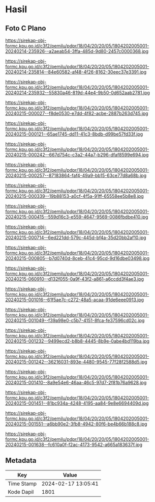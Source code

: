 # Hasil

## Foto C Plano

https://sirekap-obj-formc.kpu.go.id/c3f2/pemilu/pdpr/18/04/20/20/05/1804202005001-20240214-235926--a2aeab54-3ffa-485d-9d80-2457c0000368.jpg

https://sirekap-obj-formc.kpu.go.id/c3f2/pemilu/pdpr/18/04/20/20/05/1804202005001-20240214-235814--84e60582-af48-4f26-8162-30eec37e3391.jpg

https://sirekap-obj-formc.kpu.go.id/c3f2/pemilu/pdpr/18/04/20/20/05/1804202005001-20240214-235932--55830a46-819d-44e4-9b50-0d652aab2781.jpg

https://sirekap-obj-formc.kpu.go.id/c3f2/pemilu/pdpr/18/04/20/20/05/1804202005001-20240215-000027--f8de0530-e7dd-4f82-acbe-2887b263d745.jpg

https://sirekap-obj-formc.kpu.go.id/c3f2/pemilu/pdpr/18/04/20/20/05/1804202005001-20240215-000121--65ae1745-dd11-41c3-8bdb-d99be57fd33f.jpg

https://sirekap-obj-formc.kpu.go.id/c3f2/pemilu/pdpr/18/04/20/20/05/1804202005001-20240215-000242--667d754c-c3a2-44a7-b296-dfaf8599e694.jpg

https://sirekap-obj-formc.kpu.go.id/c3f2/pemilu/pdpr/18/04/20/20/05/1804202005001-20240215-000257--87183864-faf4-49a9-bb15-63ce77d8a68b.jpg

https://sirekap-obj-formc.kpu.go.id/c3f2/pemilu/pdpr/18/04/20/20/05/1804202005001-20240215-000339--19b88153-a0cf-4f5a-91ff-65558ee5b8e8.jpg

https://sirekap-obj-formc.kpu.go.id/c3f2/pemilu/pdpr/18/04/20/20/05/1804202005001-20240215-000415--559d16c3-e559-4647-9569-0086fbdbe410.jpg

https://sirekap-obj-formc.kpu.go.id/c3f2/pemilu/pdpr/18/04/20/20/05/1804202005001-20240215-000714--6ed221dd-579c-445d-bf4a-35d20bb2af10.jpg

https://sirekap-obj-formc.kpu.go.id/c3f2/pemilu/pdpr/18/04/20/20/05/1804202005001-20240215-000805--b7d0740d-8ceb-41c4-95cd-9d16dbe03498.jpg

https://sirekap-obj-formc.kpu.go.id/c3f2/pemilu/pdpr/18/04/20/20/05/1804202005001-20240215-060910--d132f055-0a9f-43f2-a861-a6ccdd3f4ae3.jpg

https://sirekap-obj-formc.kpu.go.id/c3f2/pemilu/pdpr/18/04/20/20/05/1804202005001-20240215-001016--61f5ae7c-c272-48a5-acaa-91de6eee0913.jpg

https://sirekap-obj-formc.kpu.go.id/c3f2/pemilu/pdpr/18/04/20/20/05/1804202005001-20240215-001049--f39a98e0-c5b7-4151-8fca-fe37596cd02c.jpg

https://sirekap-obj-formc.kpu.go.id/c3f2/pemilu/pdpr/18/04/20/20/05/1804202005001-20240215-001232--9499ecd2-b8b8-4445-8b9e-0abe4bd119ba.jpg

https://sirekap-obj-formc.kpu.go.id/c3f2/pemilu/pdpr/18/04/20/20/05/1804202005001-20240215-001242--36216031-893e-4480-9545-77f28f2588d5.jpg

https://sirekap-obj-formc.kpu.go.id/c3f2/pemilu/pdpr/18/04/20/20/05/1804202005001-20240215-001410--8a9e54e6-46aa-46c5-97d7-2f81b76a9628.jpg

https://sirekap-obj-formc.kpu.go.id/c3f2/pemilu/pdpr/18/04/20/20/05/1804202005001-20240215-001451--81bc934a-4248-4195-aa84-9e8e6694409d.jpg

https://sirekap-obj-formc.kpu.go.id/c3f2/pemilu/pdpr/18/04/20/20/05/1804202005001-20240215-001551--a6bb90e2-3fb8-4942-80f6-be4b66b188c8.jpg

https://sirekap-obj-formc.kpu.go.id/c3f2/pemilu/pdpr/18/04/20/20/05/1804202005001-20240215-001638--fc610a0f-f2ac-4173-9542-a665a183637f.jpg


## Metadata

| Key        | Value               |
| ---------- | ------------------- |
| Time Stamp | 2024-02-17 13:05:41 |
| Kode Dapil | 1801                |



